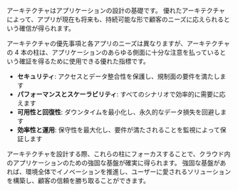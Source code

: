 アーキテクチャはアプリケーションの設計の基礎です。 優れたアーキテクチャによって、アプリが現在も将来も、持続可能な形で顧客のニーズに応えられるという確信が得られます。

アーキテクチャの優先事項と各アプリのニーズは異なりますが、アーキテクチャの 4 本の柱は、アプリケーションのあらゆる側面に十分な注意を払っているという確証を得るために使用できる優れた指標です。

- **セキュリティ**: アクセスとデータ整合性を保護し、規制面の要件を満たします
- **パフォーマンスとスケーラビリティ**: すべてのシナリオで効率的に需要に応えます
- **可用性と回復性**: ダウンタイムを最小化し、永久的なデータ損失を回避します
- **効率性と運用**: 保守性を最大化し、要件が満たされることを監視によって保証します

アーキテクチャを設計する際、これらの柱にフォーカスすることで、クラウド内のアプリケーションのための強固な基盤が確実に得られます。 強固な基盤があれば、環境全体でイノベーションを推進し、ユーザーに愛されるソリューションを構築し、顧客の信頼を勝ち取ることができます。